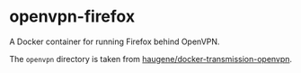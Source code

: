 # openvpn-firefox

A Docker container for running Firefox behind OpenVPN.

The `openvpn` directory is taken from [haugene/docker-transmission-openvpn](https://github.com/haugene/docker-transmission-openvpn).
